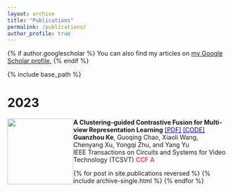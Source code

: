 ```yaml
---
layout: archive
title: "Publications"
permalink: /publications/
author_profile: true
---
```


{% if author.googlescholar %}
  You can also find my articles on <u><a href="{{author.googlescholar}}">my Google Scholar profile</a>.</u>
{% endif %}

{% include base_path %}

<style>



.left {
  float: left;
  width: 150px;
  height: 150px;
  /* background: #bfbfbf; */
}

.right {
  overflow: visible;
  /* height: 150px; */
  /* background: #efefef; */
}

.right p{
  /* margin: 0 20px 0; */
  text-align: left;
  margin-left: 20px;
}
</style>

2023
===


<div class="content">

  <img src="https://ihades.cn/images/cloven-arch.png" class="left">

  <div class="right">
    <b>A Clustering-guided Contrastive Fusion for Multi-view Representation Learning</b> <a href="https://arxiv.org/pdf/2212.13726.pdf" style="color: blue;">[PDF]</a> <a href="https://github.com/Guanzhou-Ke/cloven" style="color: blue;">[CODE]</a> 
    <br> <b>Guanzhou Ke</b>, Guoqing Chao, Xiaoli Wang, Chenyang Xu, Yongqi Zhu, and Yang Yu 
    <br> IEEE Transactions on Circuits and Systems for Video Technology (TCSVT) <text style="color: red;"> CCF A </text>
  </div>
</div>

{% for post in site.publications reversed %}
  {% include archive-single.html %}
{% endfor %}
